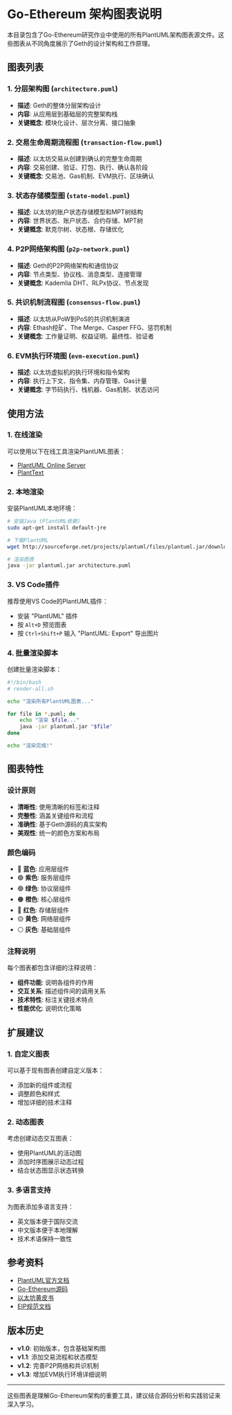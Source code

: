 # Go-Ethereum 架构图表说明

本目录包含了Go-Ethereum研究作业中使用的所有PlantUML架构图表源文件。这些图表从不同角度展示了Geth的设计架构和工作原理。

## 图表列表

### 1. 分层架构图 (`architecture.puml`)
- **描述**: Geth的整体分层架构设计
- **内容**: 从应用层到基础层的完整架构栈
- **关键概念**: 模块化设计、层次分离、接口抽象

### 2. 交易生命周期流程图 (`transaction-flow.puml`)
- **描述**: 以太坊交易从创建到确认的完整生命周期
- **内容**: 交易创建、验证、打包、执行、确认各阶段
- **关键概念**: 交易池、Gas机制、EVM执行、区块确认

### 3. 状态存储模型图 (`state-model.puml`)
- **描述**: 以太坊的账户状态存储模型和MPT树结构
- **内容**: 世界状态、账户状态、合约存储、MPT树
- **关键概念**: 默克尔树、状态根、存储优化

### 4. P2P网络架构图 (`p2p-network.puml`)
- **描述**: Geth的P2P网络架构和通信协议
- **内容**: 节点类型、协议栈、消息类型、连接管理
- **关键概念**: Kademlia DHT、RLPx协议、节点发现

### 5. 共识机制流程图 (`consensus-flow.puml`)
- **描述**: 以太坊从PoW到PoS的共识机制演进
- **内容**: Ethash挖矿、The Merge、Casper FFG、惩罚机制
- **关键概念**: 工作量证明、权益证明、最终性、验证者

### 6. EVM执行环境图 (`evm-execution.puml`)
- **描述**: 以太坊虚拟机的执行环境和指令架构
- **内容**: 执行上下文、指令集、内存管理、Gas计量
- **关键概念**: 字节码执行、栈机器、Gas机制、状态访问

## 使用方法

### 1. 在线渲染
可以使用以下在线工具渲染PlantUML图表：
- [PlantUML Online Server](http://www.plantuml.com/plantuml/uml/)
- [PlantText](https://www.planttext.com/)

### 2. 本地渲染
安装PlantUML本地环境：

```bash
# 安装Java (PlantUML依赖)
sudo apt-get install default-jre

# 下载PlantUML
wget http://sourceforge.net/projects/plantuml/files/plantuml.jar/download -O plantuml.jar

# 渲染图表
java -jar plantuml.jar architecture.puml
```

### 3. VS Code插件
推荐使用VS Code的PlantUML插件：
- 安装 "PlantUML" 插件
- 按 `Alt+D` 预览图表
- 按 `Ctrl+Shift+P` 输入 "PlantUML: Export" 导出图片

### 4. 批量渲染脚本
创建批量渲染脚本：

```bash
#!/bin/bash
# render-all.sh

echo "渲染所有PlantUML图表..."

for file in *.puml; do
    echo "渲染 $file..."
    java -jar plantuml.jar "$file"
done

echo "渲染完成!"
```

## 图表特性

### 设计原则
- **清晰性**: 使用清晰的标签和注释
- **完整性**: 涵盖关键组件和流程
- **准确性**: 基于Geth源码的真实架构
- **美观性**: 统一的颜色方案和布局

### 颜色编码
- 🔵 **蓝色**: 应用层组件
- 🟣 **紫色**: 服务层组件  
- 🟢 **绿色**: 协议层组件
- 🟠 **橙色**: 核心层组件
- 🔴 **红色**: 存储层组件
- 🟡 **黄色**: 网络层组件
- ⚪ **灰色**: 基础层组件

### 注释说明
每个图表都包含详细的注释说明：
- **组件功能**: 说明各组件的作用
- **交互关系**: 描述组件间的调用关系
- **技术特性**: 标注关键技术特点
- **性能优化**: 说明优化策略

## 扩展建议

### 1. 自定义图表
可以基于现有图表创建自定义版本：
- 添加新的组件或流程
- 调整颜色和样式
- 增加详细的技术注释

### 2. 动态图表
考虑创建动态交互图表：
- 使用PlantUML的活动图
- 添加时序图展示动态过程
- 结合状态图显示状态转换

### 3. 多语言支持
为图表添加多语言支持：
- 英文版本便于国际交流
- 中文版本便于本地理解
- 技术术语保持一致性

## 参考资料

- [PlantUML官方文档](https://plantuml.com/)
- [Go-Ethereum源码](https://github.com/ethereum/go-ethereum)
- [以太坊黄皮书](https://ethereum.github.io/yellowpaper/paper.pdf)
- [EIP规范文档](https://eips.ethereum.org/)

## 版本历史

- **v1.0**: 初始版本，包含基础架构图
- **v1.1**: 添加交易流程和状态模型
- **v1.2**: 完善P2P网络和共识机制
- **v1.3**: 增加EVM执行环境详细说明

---

这些图表是理解Go-Ethereum架构的重要工具，建议结合源码分析和实践验证来深入学习。